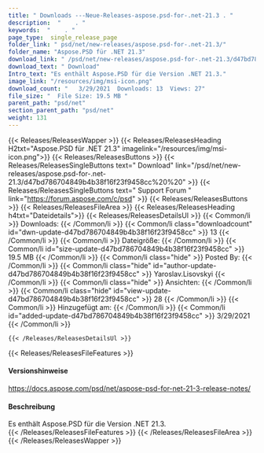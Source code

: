 ```yaml
---
title: " Downloads ---Neue-Releases-aspose.psd-for-.net-21.3 . "
description:  "    . " 
keywords:  "    . " 
page_type:  single_release_page
folder_link: " psd/net/new-releases/aspose.psd-for-.net-21.3/"
folder_name: "Aspose.PSD für .NET 21.3"
download_link: " /psd/net/new-releases/aspose.psd-for-.net-21.3/d47bd786704849b4b38f16f23f9458cc"
download_text: " Download"
Intro_text: "Es enthält Aspose.PSD für die Version .NET 21.3."
image_link: "/resources/img/msi-icon.png"
download_count: "   3/29/2021  Downloads: 13  Views: 27"
file_size: "  File Size: 19.5 MB "
parent_path: "psd/net"
section_parent_path: "psd/net"
weight: 131
---
```


{{< Releases/ReleasesWapper >}}
  {{< Releases/ReleasesHeading H2txt="Aspose.PSD für .NET 21.3" imagelink="/resources/img/msi-icon.png">}}
  {{< Releases/ReleasesButtons >}}
    {{< Releases/ReleasesSingleButtons text=" Download" link="/psd/net/new-releases/aspose.psd-for-.net-21.3/d47bd786704849b4b38f16f23f9458cc%20%20" >}}
    {{< Releases/ReleasesSingleButtons text=" Support Forum " link="https://forum.aspose.com/c/psd" >}}
  {{< Releases/ReleasesButtons >}}
  {{< Releases/ReleasesFileArea >}}
    {{< Releases/ReleasesHeading h4txt="Dateidetails">}}
    {{< Releases/ReleasesDetailsUl >}}
            {{< Common/li >}} Downloads: {{< /Common/li >}}
      {{< Common/li class="downloadcount" id="dwn-update-d47bd786704849b4b38f16f23f9458cc" >}} 13 {{< /Common/li >}}
      {{< Common/li >}} Dateigröße: {{< /Common/li >}}
      {{< Common/li id="size-update-d47bd786704849b4b38f16f23f9458cc" >}} 19.5 MB {{< /Common/li >}} 
      {{< Common/li  class="hide" >}} Posted By: {{< /Common/li >}} 
      {{< Common/li class="hide" id="author-update-d47bd786704849b4b38f16f23f9458cc" >}} Yaroslav.Lisovskyi {{< /Common/li >}}
      {{< Common/li class="hide" >}} Ansichten: {{< /Common/li >}}
      {{< Common/li class="hide" id="view-update-d47bd786704849b4b38f16f23f9458cc" >}} 28 {{< /Common/li >}}
      {{< Common/li >}} Hinzugefügt am: {{< /Common/li >}}
      {{< Common/li id="added-update-d47bd786704849b4b38f16f23f9458cc" >}} 3/29/2021 {{< /Common/li >}} 

    {{< /Releases/ReleasesDetailsUl >}}

  {{< Releases/ReleasesFileFeatures >}}
      <h4>Versionshinweise</h4><div> <a href="https://docs.aspose.com/psd/net/aspose-psd-for-net-21-3-release-notes/">https://docs.aspose.com/psd/net/aspose-psd-for-net-21-3-release-notes/</a></div><h4> Beschreibung</h4><div class="HTMLDescription"> Es enthält Aspose.PSD für die Version .NET 21.3.</div>
  {{< /Releases/ReleasesFileFeatures >}}
 {{< /Releases/ReleasesFileArea >}}
{{< /Releases/ReleasesWapper >}}




